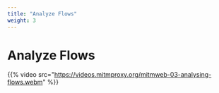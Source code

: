 ```yaml
---
title: "Analyze Flows"
weight: 3
---
```


# Analyze Flows

{{% video src="https://videos.mitmproxy.org/mitmweb-03-analysing-flows.webm" %}}
